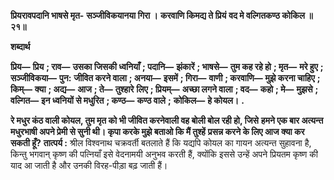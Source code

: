 **प्रियरावपदानि भाषसे मृत-** **सञ्जीविकयानया गिरा ।** **करवाणि किमद्य ते प्रियं** **वद मे वल्गितकण्ठ कोकिल ॥ २१॥** 

**शब्दार्थ** 

**प्रिय—** **प्रिय** **; राव—** **उसका जिसकी ध्वनियाँ** **; पदानि—** **झंकारें** **; भाषसे—** **तुम कह रहे हो** **; मृत—** **मरे हुए** **; सञ्जीविकया—** **पुन:** **जीवित करने वाला** **; अनया—** **इसमें** **; गिरा—** **वाणी** **; करवाणि—** **मुझे करना चाहिए** **; किम्—** **क्या** **; अद्य—** **आज** **; ते—** **तुश्हारे** **लिए** **; प्रियम्—** **अच्छा लगने वाला** **; वद—** **कहो** **; मे—** **मुझसे** **; वल्गित—** **इन ध्वनियों से मधुरित** **; कण्ठ—** **कण्ठ वाले** **;** **कोकिल—** **हे कोयल।** **.** 

**रे मधुर कंठ वाली कोयल, तुम मृत को भी जीवित करनेवाली वह बोली बोल रही हो, जिसे** **हमने एक बार अत्यन्त मधुरभाषी अपने प्रेमी से सुनी थी। कृपा करके मुझे बताओ कि मैं तुश्हें** **प्रसन्न करने के लिए आज क्या कर सकती हूँ?** **तात्पर्य :** श्रील विश्वनाथ चक्रवर्ती बतलाते हैं कि यद्यपि कोयल का गायन अत्यन्त सुहावना है, किन्तु भगवान् कृष्ण की पत्नियाँ इसे वेदनामयी अनुभव करती हैं, क्योंकि इससे उन्हें अपने प्रियतम कृष्ण की याद आ जाती है और उनकी विरह-पीड़ा बढ़ जाती हैं।  